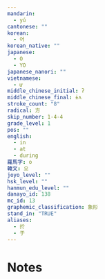 ```yaml
---
mandarin:
  - yú
cantonese: ""
korean:
  - 어
korean_native: ""
japanese:
  - O
  - YO
japanese_nanori: ""
vietnamese:
  - ư
middle_chinese_initial: ʔ
middle_chinese_final: ɨʌ
stroke_count: "8"
radical: 方
skip_number: 1-4-4
grade_level: 1
pos: ""
english:
  - in
  - at
  - during
羅馬字: o
韓文: 오
joyo_level: ""
hsk_level: ""
hanmun_edu_level: ""
danayo_id: 138
mc_id: 13
graphemic_classification: 象形
stand_in: "TRUE"
aliases:
  - 扵
  - 于
---
```


# Notes
